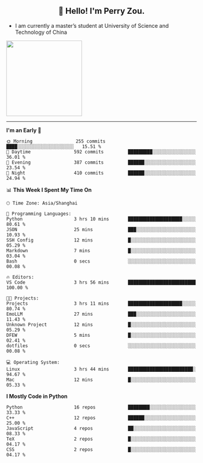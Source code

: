 <h2 align="center">👋 Hello! I'm Perry Zou.</h2>

- I am currently a master’s student at University of Science and Technology of China

<img height=200 align="center" src="https://github-readme-stats.vercel.app/api?username=zonepg" />

-------

<!--START_SECTION:waka-->
**I'm an Early 🐤** 

```text
🌞 Morning                255 commits         ████░░░░░░░░░░░░░░░░░░░░░   15.51 % 
🌆 Daytime                592 commits         █████████░░░░░░░░░░░░░░░░   36.01 % 
🌃 Evening                387 commits         ██████░░░░░░░░░░░░░░░░░░░   23.54 % 
🌙 Night                  410 commits         ██████░░░░░░░░░░░░░░░░░░░   24.94 % 
```


📊 **This Week I Spent My Time On** 

```text
🕑︎ Time Zone: Asia/Shanghai

💬 Programming Languages: 
Python                   3 hrs 10 mins       ████████████████████░░░░░   80.61 % 
JSON                     25 mins             ███░░░░░░░░░░░░░░░░░░░░░░   10.93 % 
SSH Config               12 mins             █░░░░░░░░░░░░░░░░░░░░░░░░   05.29 % 
Markdown                 7 mins              █░░░░░░░░░░░░░░░░░░░░░░░░   03.04 % 
Bash                     0 secs              ░░░░░░░░░░░░░░░░░░░░░░░░░   00.08 % 

🔥 Editors: 
VS Code                  3 hrs 56 mins       █████████████████████████   100.00 % 

🐱‍💻 Projects: 
Projects                 3 hrs 11 mins       ████████████████████░░░░░   80.74 % 
EmoLLM                   27 mins             ███░░░░░░░░░░░░░░░░░░░░░░   11.43 % 
Unknown Project          12 mins             █░░░░░░░░░░░░░░░░░░░░░░░░   05.29 % 
DFEW                     5 mins              █░░░░░░░░░░░░░░░░░░░░░░░░   02.41 % 
dotfiles                 0 secs              ░░░░░░░░░░░░░░░░░░░░░░░░░   00.08 % 

💻 Operating System: 
Linux                    3 hrs 44 mins       ████████████████████████░   94.67 % 
Mac                      12 mins             █░░░░░░░░░░░░░░░░░░░░░░░░   05.33 % 
```

**I Mostly Code in Python** 

```text
Python                   16 repos            ████████░░░░░░░░░░░░░░░░░   33.33 % 
C++                      12 repos            ██████░░░░░░░░░░░░░░░░░░░   25.00 % 
JavaScript               4 repos             ██░░░░░░░░░░░░░░░░░░░░░░░   08.33 % 
TeX                      2 repos             █░░░░░░░░░░░░░░░░░░░░░░░░   04.17 % 
CSS                      2 repos             █░░░░░░░░░░░░░░░░░░░░░░░░   04.17 % 
```




<!--END_SECTION:waka-->
